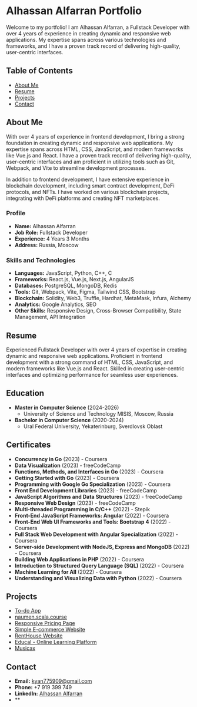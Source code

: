 # Alhassan Alfarran Portfolio

Welcome to my portfolio! I am Alhassan Alfarran, a Fullstack Developer with over 4 years of experience in creating dynamic and responsive web applications. My expertise spans across various technologies and frameworks, and I have a proven track record of delivering high-quality, user-centric interfaces.

## Table of Contents

- [About Me](#about-me)
- [Resume](#resume)
- [Projects](#projects)
- [Contact](#contact)

## About Me

With over 4 years of experience in frontend development, I bring a strong foundation in creating dynamic and responsive web applications. My expertise spans across HTML, CSS, JavaScript, and modern frameworks like Vue.js and React. I have a proven track record of delivering high-quality, user-centric interfaces and am proficient in utilizing tools such as Git, Webpack, and Vite to streamline development processes.

In addition to frontend development, I have extensive experience in blockchain development, including smart contract development, DeFi protocols, and NFTs. I have worked on various blockchain projects, integrating with DeFi platforms and creating NFT marketplaces.

### Profile

- **Name:** Alhassan Alfarran
- **Job Role:** Fullstack Developer
- **Experience:** 4 Years 3 Months
- **Address:** Russia, Moscow

### Skills and Technologies

- **Languages:** JavaScript, Python, C++, C
- **Frameworks:** React.js, Vue.js, Next.js, AngularJS
- **Databases:** PostgreSQL, MongoDB, Redis
- **Tools:** Git, Webpack, Vite, Figma, Tailwind CSS, Bootstrap
- **Blockchain:** Solidity, Web3, Truffle, Hardhat, MetaMask, Infura, Alchemy
- **Analytics:** Google Analytics, SEO
- **Other Skills:** Responsive Design, Cross-Browser Compatibility, State Management, API Integration

## Resume

Experienced Fullstack Developer with over 4 years of expertise in creating dynamic and responsive web applications. Proficient in frontend development with a strong command of HTML, CSS, JavaScript, and modern frameworks like Vue.js and React. Skilled in creating user-centric interfaces and optimizing performance for seamless user experiences.

## Education

- **Master in Computer Science** (2024-2026)
  - University of Science and Technology MISIS, Moscow, Russia
- **Bachelor in Computer Science** (2020-2024)
  - Ural Federal University, Yekaterinburg, Sverdlovsk Oblast

## Certificates

- **Concurrency in Go** (2023) - Coursera
- **Data Visualization** (2023) - freeCodeCamp
- **Functions, Methods, and Interfaces in Go** (2023) - Coursera
- **Getting Started with Go** (2023) - Coursera
- **Programming with Google Go Specialization** (2023) - Coursera
- **Front End Development Libraries** (2023) - freeCodeCamp
- **JavaScript Algorithms and Data Structures** (2023) - freeCodeCamp
- **Responsive Web Design** (2023) - freeCodeCamp
- **Multi-threaded Programming in C/C++** (2022) - Stepik
- **Front-End JavaScript Frameworks: Angular** (2022) - Coursera
- **Front-End Web UI Frameworks and Tools: Bootstrap 4** (2022) - Coursera
- **Full Stack Web Development with Angular Specialization** (2022) - Coursera
- **Server-side Development with NodeJS, Express and MongoDB** (2022) - Coursera
- **Building Web Applications in PHP** (2022) - Coursera
- **Introduction to Structured Query Language (SQL)** (2022) - Coursera
- **Machine Learning for All** (2022) - Coursera
- **Understanding and Visualizing Data with Python** (2022) - Coursera

## Projects

- [To-do App](https://github.com/kyan9400/todo-app)
- [naumen.scala.course](https://github.com/kyan9400/naumen.scala.course.2023.spring)
- [Responsive Pricing Page](https://github.com/kyan9400/pricing_page)
- [Simple E-commerce Website](https://shop-website-sable.vercel.app/)
- [RentHouse Website](https://real-estate-website-ten-lyart.vercel.app/)
- [Educal - Online Learning Platform](https://ak-edu-pearl.vercel.app/)
- [Musicax](https://music-app-eight-liart.vercel.app/)

## Contact

- **Email:** kyan775909@gmail.com
- **Phone:** +7 919 399 749
- **LinkedIn:** [Alhassan Alfarran](https://www.linkedin.com/in/alhassan-alfarran-880b00246/)
- **
